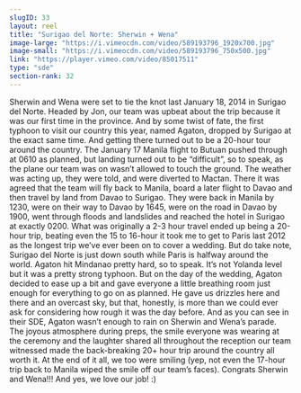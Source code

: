 ```yaml
---
slugID: 33 
layout: reel
title: "Surigao del Norte: Sherwin + Wena"
image-large: "https://i.vimeocdn.com/video/589193796_1920x700.jpg"
image-small: "https://i.vimeocdn.com/video/589193796_750x500.jpg"
link: "https://player.vimeo.com/video/85017511"
type: "sde"
section-rank: 32
---
```

Sherwin and Wena were set to tie the knot last January 18, 2014 in Surigao del Norte. Headed by Jon, our team was upbeat about the trip because it was our first time in the province. And by some twist of fate, the first typhoon to visit our country this year, named Agaton, dropped by Surigao at the exact same time. And getting there turned out to be a 20-hour tour around the country.
The January 17 Manila flight to Butuan pushed through at 0610 as planned, but landing turned out to be “difficult”, so to speak, as the plane our team was on wasn’t allowed to touch the ground. The weather was acting up, they were told, and were diverted to Mactan. There it was agreed that the team will fly back to Manila, board a later flight to Davao and then travel by land from Davao to Surigao. They were back in Manila by 1230, were on their way to Davao by 1645, were on the road in Davao by 1900, went through floods and landslides and reached the hotel in Surigao at exactly 0200. What was originally a 2-3 hour travel ended up being a 20-hour trip, beating even the 15 to 16-hour it took me to get to Paris last 2012 as the longest trip we’ve ever been on to cover a wedding. But do take note, Surigao del Norte is just down south while Paris is halfway around the world.
Agaton hit Mindanao pretty hard, so to speak. It’s not Yolanda level but it was a pretty strong typhoon. But on the day of the wedding, Agaton decided to ease up a bit and gave everyone a little breathing room just enough for everything to go on as planned. He gave us drizzles here and there and an overcast sky, but that, honestly, is more than we could ever ask for considering how rough it was the day before.
And as you can see in their SDE, Agaton wasn’t enough to rain on Sherwin and Wena’s parade. The joyous atmosphere during preps, the smile everyone was wearing at the ceremony and the laughter shared all throughout the reception our team witnessed made the back-breaking 20+ hour trip around the country all worth it. At the end of it all, we too were smiling (yep, not even the 17-hour trip back to Manila wiped the smile off our team’s faces).
Congrats Sherwin and Wena!!! And yes, we love our job! :)